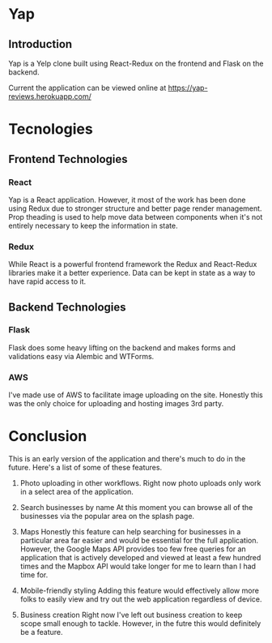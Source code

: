 # Yap

## Introduction

Yap is a Yelp clone built using React-Redux on the frontend and Flask on the backend.

Current the application can be viewed online at https://yap-reviews.herokuapp.com/

# Tecnologies

## Frontend Technologies

### React

Yap is a React application.  However, it most of the work has been done using Redux due to stronger structure and better page render management.  Prop theading is used to help move data between components when it's not entirely necessary to keep the information in state.

### Redux

While React is a powerful frontend framework the Redux and React-Redux libraries make it a better experience.  Data can be kept in state as a way to have rapid access to it.

## Backend Technologies

### Flask

Flask does some heavy lifting on the backend and makes forms and validations easy via Alembic and WTForms.

### AWS

I've made use of AWS to facilitate image uploading on the site.  Honestly this was the only choice for uploading and hosting images 3rd party.

# Conclusion

This is an early version of the application and there's much to do in the future.  Here's a list of some of these features.

1. Photo uploading in other workflows.
      Right now photo uploads only work in a select area of the application.

2. Search businesses by name
      At this moment you can browse all of the businesses via the popular area on the splash page.

3. Maps
      Honestly this feature can help searching for businesses in a particular area far easier and would be essential for the full application.  However, the Google Maps API provides too few free queries for an application that is actively developed and viewed at least a few hundred times and the Mapbox API would take longer for me to learn than I had time for.

4. Mobile-friendly styling
      Adding this feature would effectively allow more folks to easily view and try out the web application regardless of device.

5. Business creation
      Right now I've left out business creation to keep scope small enough to tackle.  However, in the futre this would definitely be a feature.
